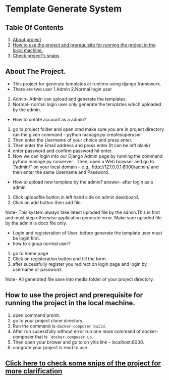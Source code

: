 # Template Generate System


## Table Of Contents
1. [About project](#desc)
2. [How to use the project and prerequisite for running the project in the local machine.](#desc1)
3. [Check project's snaps](#desc3)

<a name="desc"></a>
## About The Project.
* This project for generate templates at runtime using django framework. 
* There are two user 1.Admin 2.Normal login user 
1. Admin- Admin can upload and generate the templates.
2. Normal- normal login user only generate the templates which uploaded by the admin.


* How to create account as a admin?
1. go to project folder and open cmd make sure you are in project directory run the given command - python manage.py createsuperuser
2. Then enter the Username of your choice and press enter.
3. Then enter the Email address and press enter.(It can be left blank)
4. enter password and confirm password hit enter.
5. Now we can login into our Django Admin page by running the command python manage.py runserver . Then, open a Web browser and go to        “/admin/” on your local domain – e.g., http://127.0.0.1:8000/admin/ and then enter the same Username and Password.
  
 * How to upload new template by the admin?
  answer- after login as a admin 
  1. Click uploadfile button in left hand side on admin deskboard.
  2. Click on add button then add file.
  
 Note- This system always take latest uploded file by the admin.This is first and must step otherwise application generate error.
  Make sure uploded file by the admin is docx file only.
  
* Login and registeration of User.
before generate the template user must be login first.
* how to signup normal user?
 1. go to home page
 2. Click on registeration button and fill the form.
 3. after sucessfully register you redirect on login page and login by username or password.
 
Note- All generated file save into media folder of your project directory.

<a name="desc1"></a>
## How to use the project and prerequisite for running the project in the local machine.
1. open command promt.
2. go to your project clone directory.
3. Run the command is-``` docker-composer build ```.
4. After run sucessfully without error run one more command of docker-composer that is ``` docker-composer up```.
5. Then open your brower and go to on yhis link - localhost:8000.
6. congrate your project is read to use .





<a name="desc3"></a>
## [Click here to check some snips of the project for more clarification](https://drive.google.com/file/d/1X_jfxp6_zfAzN-OvaEj_RIVx5l59rB8a/view?usp=sharing)



